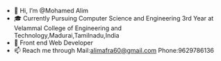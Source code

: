 - 👋 Hi, I’m @Mohamed Alim
- 🎓 Currently Pursuing Computer Science and Engineering 3rd Year at Velammal College of Engineering and Technology,Madurai,Tamilnadu,India
- 👀 Front end Web Developer
- 📫 Reach me through
     Mail:alimafra60@gmail.com
     Phone:9629786136

<!---
alimafra60/alimafra60 is a ✨ special ✨ repository because its `README.md` (this file) appears on your GitHub profile.
You can click the Preview link to take a look at your changes.
--->
